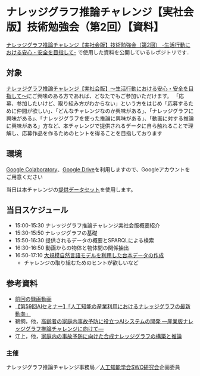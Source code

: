 # ナレッジグラフ推論チャレンジ【実社会版】技術勉強会（第2回）【資料】
[ナレッジグラフ推論チャレンジ【実社会版】技術勉強会（第2回） -生活行動における安心・安全を目指して-](https://connpass.com/event/272593/)
で使用した資料を公開しているレポジトリです．  

## 対象
[ナレッジグラフ推論チャレンジ【実社会版】〜生活行動における安心・安全を目指して〜]([https://challenge.knowledge-graph.jp/2022/])にご興味のある方であれば、どなたでもご参加いただけます。
「応募、参加したいけど、取り組み方がわからない」という方をはじめ「応募するために仲間が欲しい」、「どんなチャレンジなのか興味がある」、「ナレッジグラフに興味がある」、「ナレッジグラフを使った推論に興味がある」、「動画に対する推論に興味がある」方など、本チャレンジで提供されるデータに自ら触れることで理解し、応募作品を作るためのヒントを得ることを目指しております

## 環境
[Google Colaboratory](https://colab.research.google.com/?hl=ja)、[Google Drive](https://www.google.com/intl/ja_jp/drive/)を利用しますので、Googleアカウントをご用意ください

当日は本チャレンジの[提供データセット](https://github.com/KnowledgeGraphJapan/KGRC-RDF/tree/kgrc4si)を使用します。

## 当日スケジュール
* 15:00-15:30 ナレッジグラフ推論チャレンジ実社会版概要紹介
* 15:30-15:50 ナレッジグラフの基礎
* 15:50-16:30 提供されるデータの概要とSPARQLによる検索
* 16:30-16:50 動画からの物体と物体間の関係抽出
* 16:50-17:10 [大規模自然言語モデルを利用した台本データの作成](https://colab.research.google.com/github/KnowledgeGraphJapan/KGRC-ws-2022/blob/20230210/notebooks/Transformer.ipynb)
  * チャレンジの取り組むためのヒントが欲しいなど
## 参考資料
* [前回の録画動画](https://www.youtube.com/playlist?list=PLHaRK-B0LUwhany_uYrCONI5vyGI0fboj)
* [【第59回AIセミナー】「人工知能の産業利用におけるナレッジグラフの最新動向」](https://www.airc.aist.go.jp/seminar_detail/seminar_059.html)
* 鵜飼，他，[高齢者の家庭内事故予防に役立つAIシステムの開発 —産業版ナレッジグラフ推論チャレンジに向けて—](https://doi.org/10.11517/jsaisigtwo.2022.SWO-056_15)
* 江上，他，[家庭内の事故予防に向けた合成ナレッジグラフの構築と推論](https://doi.org/10.11517/jsaisigtwo.2022.SWO-056_14)
### 主催
ナレッジグラフ推論チャレンジ事務局／[人工知能学会SWO研究会](https://www.sigswo.org/)企画委員
